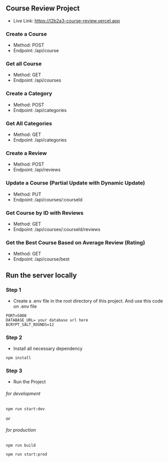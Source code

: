 ## Course Review Project

- Live Link: https://l2b2a3-course-review.vercel.app

### Create a Course

- Method: POST
- Endpoint: /api/course

### Get all Course

- Method: GET
- Endpoint: /api/courses

### Create a Category

- Method: POST
- Endpoint: /api/categories

### Get All Categories

- Method: GET
- Endpoint: /api/categories

### Create a Review

- Method: POST
- Endpoint: /api/reviews

### Update a Course (Partial Update with Dynamic Update)

- Method: PUT
- Endpoint: /api/courses/:courseId

### Get Course by ID with Reviews

- Method: GET
- Endpoint: /api/courses/:courseId/reviews

### Get the Best Course Based on Average Review (Rating)

- Method: GET
- Endpoint: /api/course/best

## Run the server locally

### Step 1

- Create a .env file in the root directory of this project. And use this code on .env file

```
PORT=5000
DATABASE_URL= your database url here
BCRYPT_SALT_ROUNDS=12
```

### Step 2

- Install all necessary dependency

```
npm install
```

### Step 3

- Run the Project

###### for development

```
npm run start:dev
```

or

###### for production

```
npm run build
```

```
npm run start:prod
```
